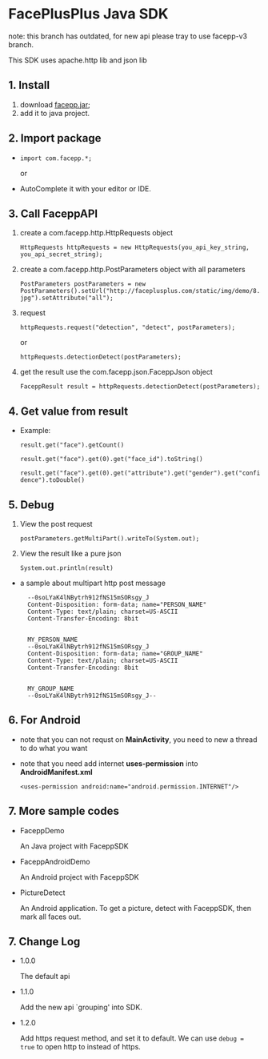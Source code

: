 # FacePlusPlus Java SDK

note: this branch has outdated, for new api please tray to use facepp-v3 branch.

This SDK uses apache.http lib and json lib

## 1. Install
1. download [facepp.jar](http://faceplusplus.com/static/sdk/java/facepp.jar);
2. add it to java project.

## 2. Import package
* `import com.facepp.*;`

	or

* AutoComplete it with your editor or IDE.

## 3. Call FaceppAPI
1. create a com.facepp.http.HttpRequests object

	`HttpRequests httpRequests = new HttpRequests(you_api_key_string, you_api_secret_string);`

2. create a com.facepp.http.PostParameters object with all parameters

	`PostParameters postParameters = new PostParameters().setUrl("http://faceplusplus.com/static/img/demo/8.jpg").setAttribute("all");`

3. request

	`httpRequests.request("detection", "detect", postParameters);`

	or

	`httpRequests.detectionDetect(postParameters);`


4. get the result use the com.facepp.json.FaceppJson object

	`FaceppResult result = httpRequests.detectionDetect(postParameters);`

## 4. Get value from result
* Example:

	`result.get("face").getCount()`

	`result.get("face").get(0).get("face_id").toString()`

	`result.get("face").get(0).get("attribute").get("gender").get("confidence").toDouble()`

## 5. Debug
1. View the post request
	
	`postParameters.getMultiPart().writeTo(System.out);`

2. View the result like a pure json

	`System.out.println(result)`

* a sample about multipart http post message

		--0soLYaK4lNBytrh912fNS15mSORsgy_J
		Content-Disposition: form-data; name="PERSON_NAME"
		Content-Type: text/plain; charset=US-ASCII
		Content-Transfer-Encoding: 8bit
		
		
		MY_PERSON_NAME
		--0soLYaK4lNBytrh912fNS15mSORsgy_J
		Content-Disposition: form-data; name="GROUP_NAME"
		Content-Type: text/plain; charset=US-ASCII
		Content-Transfer-Encoding: 8bit
		
		
		MY_GROUP_NAME
		--0soLYaK4lNBytrh912fNS15mSORsgy_J--


## 6. For Android
* note that you can not requst on **MainActivity**, you need to new a thread to do what you want

* note that you need add internet **uses-permission** into **AndroidManifest.xml**

	`<uses-permission android:name="android.permission.INTERNET"/>`

## 7. More sample codes

* FaceppDemo 
	
	An Java project with FaceppSDK

* FaceppAndroidDemo

	An Android project with FaceppSDK

* PictureDetect

	An Android application. To get a picture, detect with FaceppSDK, then mark all faces out.

## 7. Change Log
* 1.0.0

	The default api

* 1.1.0

	Add the new api `grouping' into SDK.

* 1.2.0

	Add https request method, and set it to default. We can use `debug = true` to  open http to instead of https.
